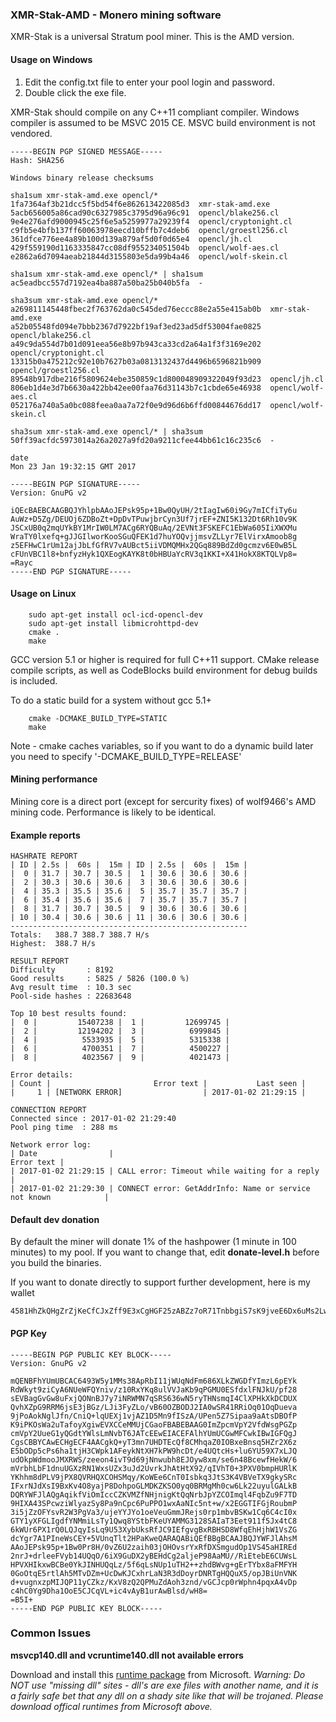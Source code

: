 ### XMR-Stak-AMD - Monero mining software

XMR-Stak is a universal Stratum pool miner. This is the AMD version.

#### Usage on Windows 
1) Edit the config.txt file to enter your pool login and password. 
2) Double click the exe file. 

XMR-Stak should compile on any C++11 compliant compiler. Windows compiler is assumed to be MSVC 2015 CE. MSVC build environment is not vendored.
```
-----BEGIN PGP SIGNED MESSAGE-----
Hash: SHA256

Windows binary release checksums

sha1sum xmr-stak-amd.exe opencl/*
1fa7364af3b21dcc5f5bd54f6e862613422085d3  xmr-stak-amd.exe
5acb656005a86cad90c6327985c3795d96a96c91  opencl/blake256.cl
9e4e276afd9000945c25f6e5a5259977a29239f4  opencl/cryptonight.cl
c9fb5e4bfb137ff60063978eecd10bffb7c4deb6  opencl/groestl256.cl
361dfce776ee4a89b100d139a879af5d0f0d65e4  opencl/jh.cl
429f559190d1163335847cc08df955234051504b  opencl/wolf-aes.cl
e2862a6d7094aeab21844d3155803e5da99b4a46  opencl/wolf-skein.cl

sha1sum xmr-stak-amd.exe opencl/* | sha1sum
ac5eadbcc557d7192ea4ba887a50ba25b040b5fa  -

sha3sum xmr-stak-amd.exe opencl/*
a269811145448fbec2f763762da0c545ded76eccc88e2a55e415ab0b  xmr-stak-amd.exe
a52b05548fd094e7bbb2367d7922bf19af3ed23ad5df53004fae0825  opencl/blake256.cl
a49c9da554d7b01d091eea56e8b97b943ca33cd2a64a1f3f3169e202  opencl/cryptonight.cl
13315b0a475212c92e10b7627b03a0813132437d4496b6596821b909  opencl/groestl256.cl
89548b917dbe216f5809624ebe350859c1d800048909322049f93d23  opencl/jh.cl
806eb1d4e3d7b6630a422bb42ee00faa76d31143b7c1cbde65e46938  opencl/wolf-aes.cl
052176a740a5a0bc088feea0aa7a72f0e9d96d6b6ffd00844676dd17  opencl/wolf-skein.cl

sha3sum xmr-stak-amd.exe opencl/* | sha3sum
50ff39acfdc5973014a26a2027a9fd20a9211cfee44bb61c16c235c6  -

date
Mon 23 Jan 19:32:15 GMT 2017

-----BEGIN PGP SIGNATURE-----
Version: GnuPG v2

iQEcBAEBCAAGBQJYhlpbAAoJEPsk95p+1Bw0QyUH/2tIagIw60i9Gy7mICfiTy6u
AuWz+D5Zg/DEUOj6ZDBoZt+DpDvTPuwjbrCyn3Uf7jrEF+ZNI5K132Dt6Rh10v9K
JSCxUB0q2mqUYkBY1MrIW0LM7ACg6RYQBuAq/2EVNt3FSKEFC1EbWa605IiXWXMu
WraTY0lxefq+gJJGIlworKooSGuQFEK1d7huYOQvjjmsvZLLyr7ElVirxAmoob8g
z5EFHwC1rUm12ajJbLfGfRV7vAUBct5iiVDMQMHx2QGq889BdZd0gcmzv6E0wB5L
cFUnVBC1l8+bnfyzHyk1QXEogKAYK8t0bHBUaYcRV3q1KKI+X41HokX8KTQLVp8=
=Rayc
-----END PGP SIGNATURE-----
```

#### Usage on Linux
```
    sudo apt-get install ocl-icd-opencl-dev
    sudo apt-get install libmicrohttpd-dev
    cmake .
    make
```

GCC version 5.1 or higher is required for full C++11 support. CMake release compile scripts, as well as CodeBlocks build environment for debug builds is included.

To do a static build for a system without gcc 5.1+
```
    cmake -DCMAKE_BUILD_TYPE=STATIC
    make
```
Note - cmake caches variables, so if you want to do a dynamic build later you need to specify '-DCMAKE_BUILD_TYPE=RELEASE'

#### Mining performance 

Mining core is a direct port (except for sercurity fixes) of wolf9466's AMD mining code. Performance is likely to be identical.

#### Example reports
```
HASHRATE REPORT
| ID | 2.5s |  60s |  15m | ID | 2.5s |  60s |  15m |
|  0 | 31.7 | 30.7 | 30.5 |  1 | 30.6 | 30.6 | 30.6 |
|  2 | 30.3 | 30.6 | 30.6 |  3 | 30.6 | 30.6 | 30.6 |
|  4 | 35.3 | 35.5 | 35.6 |  5 | 35.7 | 35.7 | 35.7 |
|  6 | 35.4 | 35.6 | 35.6 |  7 | 35.7 | 35.7 | 35.7 |
|  8 | 31.7 | 30.7 | 30.5 |  9 | 30.6 | 30.6 | 30.6 |
| 10 | 30.4 | 30.6 | 30.6 | 11 | 30.6 | 30.6 | 30.6 |
-----------------------------------------------------
Totals:   388.7 388.7 388.7 H/s
Highest:  388.7 H/s
```

```
RESULT REPORT
Difficulty       : 8192
Good results     : 5825 / 5826 (100.0 %)
Avg result time  : 10.3 sec
Pool-side hashes : 22683648

Top 10 best results found:
|  0 |         15407238 |  1 |         12699745 |
|  2 |         12194202 |  3 |          6999845 |
|  4 |          5533935 |  5 |          5315338 |
|  6 |          4700351 |  7 |          4500227 |
|  8 |          4023567 |  9 |          4021473 |

Error details:
| Count |                       Error text |           Last seen |
|     1 | [NETWORK ERROR]                  | 2017-01-02 21:29:15 |
```

```
CONNECTION REPORT
Connected since : 2017-01-02 21:29:40
Pool ping time  : 288 ms

Network error log:
| Date                |                                                       Error text |
| 2017-01-02 21:29:15 | CALL error: Timeout while waiting for a reply                    |
| 2017-01-02 21:29:30 | CONNECT error: GetAddrInfo: Name or service not known            |
```

#### Default dev donation
By default the miner will donate 1% of the hashpower (1 minute in 100 minutes) to my pool. If you want to change that, edit **donate-level.h** before you build the binaries.

If you want to donate directly to support further development, here is my wallet
```
4581HhZkQHgZrZjKeCfCJxZff9E3xCgHGF25zABZz7oR71TnbbgiS7sK9jveE6Dx6uMs2LwszDuvQJgRZQotdpHt1fTdDhk
```

#### PGP Key
```
-----BEGIN PGP PUBLIC KEY BLOCK-----
Version: GnuPG v2

mQENBFhYUmUBCAC6493W5y1MMs38ApRbI11jWUqNdFm686XLkZWGDfYImzL6pEYk
RdWkyt9ziCyA6NUeWFQYniv/z10RxYKq8ulVVJaKb9qPGMU0ESfdxlFNJkU/pf28
sEVBagGvGw8uFxjQONnBJ7y7iNRWMN7qSRS636wN5ryTHNsmqI4ClXPHkXkDCDUX
QvhXZpG9RRM6jsE3jBGz/LJi3FyZLo/vB60OZBODJ2IA0wSR41RRiOq01OqDueva
9jPoAokNglJfn/CniQ+lqUEXj1vjAZ1D5Mn9fISzA/UPen5Z7Sipaa9aAtsDBOfP
K9iPKOsWa2uTafoyXgiwEVXCCeMMUjCGaoFBABEBAAG0ImZpcmVpY2VfdWsgPGZp
cmVpY2UueG1yQGdtYWlsLmNvbT6JATcEEwEIACEFAlhYUmUCGwMFCwkIBwIGFQgJ
CgsCBBYCAwECHgECF4AACgkQ+yT3mn7UHDTEcQf8CMhqaZ0IOBxeBnsq5HZr2X6z
E5bODp5cPs6ha1tjH3CWpk1AFeykNtXH7kPW9hcDt/e4UQtcHs+lu6YU59X7xLJQ
udOkpWdmooJMXRWS/zeeon4ivT9d69jNnwubh8EJOyw8xm/se6n48BcewfHekW/6
mVrbhLbF1dnuUGXzRN1WxsUZx3uJd2UvrkJhAtHtX92/qIVhT0+3PXV0bmpHURlK
YKhhm8dPLV9jPX8QVRHQXCOHSMqy/KoWEe6CnT0Isbkq3JtS3K4VBVeTX9gkySRc
IFxrNJdXsI9BxKv4O8yajP8DohpoGLMDKZKSO0yq0BRMgMh0cw6Lk22uyulGALkB
DQRYWFJlAQgAqikfViOmIccCZKVMZfNHjnigKtQqNrbJpYZCOImql4FqbZu9F7TD
9HIXA43SPcwziWlyazSy8Pa9nCpc6PuPPO1wxAaNIc5nt+w/x2EGGTIFGjRoubmP
3i5jZzOFYsvR2W3PgVa3/ujeYYJYo1oeVeuGmmJRejs0rp1mbvBSKw1Cq6C4cI0x
GTY1yXFGLIgdfYNMmiLsTy1Qwq8YStbFKeUYAMMG3128SAIaT3Eet911f5Jx4tC8
6kWUr6PX1rQ0LQJqyIsLq9U53XybUksRfJC9IEfgvgBxRBHSD8WfqEhHjhW1VsZG
dcYgr7A1PIneWsCEY+5VUnqTlt2HPaKweQARAQABiQEfBBgBCAAJBQJYWFJlAhsM
AAoJEPsk95p+1Bw0Pr8H/0vZ6U2zaih03jOHOvsrYxRfDXSmgudOp1VS45aHIREd
2nrJ+drleeFVyb14UQqO/6iX9GuDX2yBEHdCg2aljeP98AaMU//RiEtebE6CUWsL
HPVXHIkxwBCBe0YkJINHUQqLz/5f6qLsNUp1uTH2++zhdBWvg+gErTYbx8aFMFYH
0GoOtqE5rtlAh5MTvDZm+UcDwKJCxhrLaN3R3dDoyrDNRTgHQQuX5/opJBiUnVNK
d+vugnxzpMIJQP11yCZkz/KxV8zQ2QPMuZdAoh3znd/vGCJcp0rWphn4pqxA4vDp
c4hC0Yg9Dha1OoE5CJCqVL+ic4vAyB1urAwBlsd/wH8=
=B5I+
-----END PGP PUBLIC KEY BLOCK-----
```

### Common Issues

**msvcp140.dll and vcruntime140.dll not available errors**

Download and install this [runtime package](https://www.microsoft.com/en-us/download/details.aspx?id=48145) from Microsoft.  *Warning: Do NOT use "missing dll" sites - dll's are exe files with another name, and it is a fairly safe bet that any dll on a shady site like that will be trojaned.  Please download offical runtimes from Microsoft above.*


